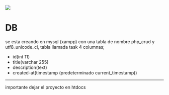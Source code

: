 ![](https://www.anerbarrena.com/wp-content/uploads/2016/05/logo-programacion-1280x720.jpg)

# DB
se esta creando en mysql (xampp) con una tabla de nombre php_crud  y utf8_unicode_ci, tabla llamada task 4 columnas; 
- id(int 11)
- title(varchar 255) 
- description(text) 
- created-at(timestamp (predeterminado current_timestamp))
------
importante dejar el proyecto en htdocs